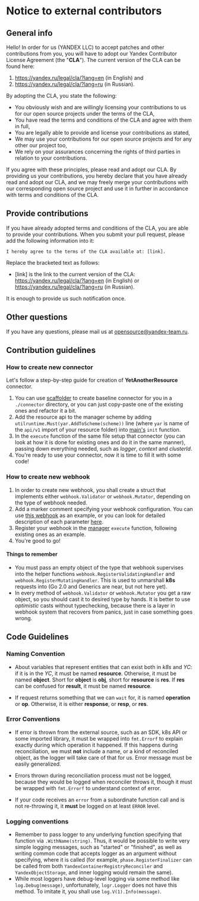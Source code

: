 # Notice to external contributors

## General info

Hello! In order for us (YANDEX LLC) to accept patches and other contributions from you, you will have to adopt our
Yandex Contributor License Agreement (the "**CLA**"). The current version of the CLA can be found here:

1) https://yandex.ru/legal/cla/?lang=en (in English) and
2) https://yandex.ru/legal/cla/?lang=ru (in Russian).

By adopting the CLA, you state the following:

* You obviously wish and are willingly licensing your contributions to us for our open source projects under the terms
  of the CLA,
* You have read the terms and conditions of the CLA and agree with them in full,
* You are legally able to provide and license your contributions as stated,
* We may use your contributions for our open source projects and for any other our project too,
* We rely on your assurances concerning the rights of third parties in relation to your contributions.

If you agree with these principles, please read and adopt our CLA. By providing us your contributions, you hereby
declare that you have already read and adopt our CLA, and we may freely merge your contributions with our corresponding
open source project and use it in further in accordance with terms and conditions of the CLA.

## Provide contributions

If you have already adopted terms and conditions of the CLA, you are able to provide your contributions. When you submit
your pull request, please add the following information into it:

```
I hereby agree to the terms of the CLA available at: [link].
```

Replace the bracketed text as follows:

* [link] is the link to the current version of the CLA: https://yandex.ru/legal/cla/?lang=en (in English)
  or https://yandex.ru/legal/cla/?lang=ru (in Russian).

It is enough to provide us such notification once.

## Other questions

If you have any questions, please mail us at opensource@yandex-team.ru.

## Contribution guidelines

### How to create new connector
Let's follow a step-by-step guide for creation of **YetAnotherResource** connector.

1. You can use [scaffolder](scaffolder) to create baseline connector for you in a `./connector` directory, or 
   you can just copy-paste one of the existing ones and refactor it a bit. 
2. Add the resource api to the manager scheme by adding `utilruntime.Must(yar.AddToScheme(scheme))` line
   (where `yar` is name of the `api/v1` import of your resource folder) into 
   [main's](cmd/yc-connector-manager/main.go) `init` function.
3. In the `execute` function of the same file setup that connector
   (you can look at how it is done for existing ones and do it in the same manner), passing down everything needed,
   such as *logger*, *context* and *clusterId*.
4. You're ready to use your connector, now it is time to fill it with some code!

### How to create new webhook

1. In order to create new webhook, you shall create a struct that implements either `webhook.Validator` or `webhook.Mutator`,
   depending on the type of webhook needed.
2. Add a marker comment specifying your webhook configuration. You can use [this webhook](connector/ycr/webhook/validating.go) as
   an example, or you can look for detailed description of each parameter [here](https://book.kubebuilder.io/reference/markers/webhook.html).
3. Register your webhook in the [manager](cmd/yc-connector-manager/main.go) `execute` function, following existing ones
   as an example.
4. You're good to go!

#### Things to remember
* You must pass an empty object of the type that webhook supervises into the helper functions 
  `webhook.RegisterValidatingHandler` and `webhook.RegisterMutatingHandler`. This is used to unmarshall **k8s**
  requests into (Go 2.0 and Generics are near, but not here yet).
* In every method of `webhook.Validator` or `webhook.Mutator` you get a raw object, so you should cast it to desired
  type by hands. It is better to use *optimistic* casts without typechecking, because there is a layer in webhook system that
  recovers from panics, just in case something goes wrong.

## Code Guidelines

### Naming Convention

* About variables that represent entities that can exist both in *k8s* and *YC*: if it is in the *YC*, it must be
   named **resource**. Otherwise, it must be named **object**. Short for **object** is **obj**, short for **resource**
   is **res**. If **res** can be confused for **result**, it must be named **resource**.

* If request returns something that we can `wait` for, it is named **operation** or **op**. Otherwise, it is either
   **response**, or **resp**, or **res**.

### Error Conventions

* If error is thrown from the external source, such as an SDK, k8s API or some imported library, it must be wrapped
   into `fmt.Errorf` to explain exactly during which operation it happened. If this happens during reconciliation, we
   must **not** include a name, or a kind of reconciled object, as the logger will take care of that for us. Error
   message must be easily generalized.

* Errors thrown during reconciliation process must not be logged, because they would be logged when reconciler throws it,
   though it must be wrapped with `fmt.Errorf` to understand context of error.
  
* If your code receives an `error` from a subordinate function call and is not re-throwing it, it **must** be logged
   on at least `ERROR` level.
  
### Logging conventions

* Remember to pass logger to any underlying function specifying that function via `.WithName(string)`. Thus, 
  it would be possible to write very simple logging messages, such as "started" or "finished", as well as writing
  common code that accepts logger as an argument without specifying, where it is called 
  (for example, `phase.RegisterFinalizer` can be called from both `YandexContainerRegistryReconciler` 
  and `YandexObjectStorage`, and inner logging would remain the same).
* While most loggers have debug-level logging via some method like `log.Debug(message)`, unfortunately, 
  `logr.Logger` does not have this method. To imitate it, you shall use `log.V(1).Info(message)`.